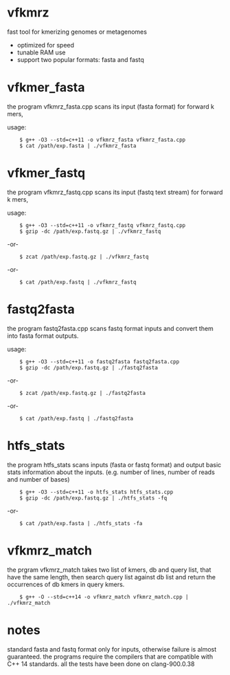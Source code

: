 # vfkmrz
fast tool for kmerizing genomes or metagenomes
* optimized for speed
* tunable RAM use 
* support two popular formats: fasta and fastq

# vfkmer_fasta
the program vfkmrz_fasta.cpp scans its input (fasta format) for forward k mers,

usage:
```shell
    $ g++ -O3 --std=c++11 -o vfkmrz_fasta vfkmrz_fasta.cpp
    $ cat /path/exp.fasta | ./vfkmrz_fasta
```

# vfkmer_fastq
the program vfkmrz_fastq.cpp scans its input (fastq text stream) for forward k mers,

usage:

```shell
    $ g++ -O3 --std=c++11 -o vfkmrz_fastq vfkmrz_fastq.cpp
    $ gzip -dc /path/exp.fastq.gz | ./vfkmrz_fastq
```

-or-

```shell
    $ zcat /path/exp.fastq.gz | ./vfkmrz_fastq
```

-or- 

```shell
    $ cat /path/exp.fastq | ./vfkmrz_fastq
```

# fastq2fasta
the program fastq2fasta.cpp scans fastq format inputs and convert them into fasta format outputs.

usage:

```shell
    $ g++ -O3 --std=c++11 -o fastq2fasta fastq2fasta.cpp
    $ gzip -dc /path/exp.fastq.gz | ./fastq2fasta
```

-or-

```shell
    $ zcat /path/exp.fastq.gz | ./fastq2fasta
```

-or- 

```shell
    $ cat /path/exp.fastq | ./fastq2fasta
```

# htfs_stats 
the program htfs_stats scans inputs (fasta or fastq format) and output basic stats information about the inputs. (e.g. number of lines, number of reads and number of bases)


```shell
    $ g++ -O3 --std=c++11 -o htfs_stats htfs_stats.cpp
    $ gzip -dc /path/exp.fastq.gz | ./htfs_stats -fq
```

-or-

```shell
    $ cat /path/exp.fasta | ./htfs_stats -fa
```

# vfkmrz_match
the prgram vfkmrz_match takes two list of kmers, db and query list, that have the same length, then search query list against db list and return the occurrences of db kmers in query kmers.

```shell
    $ g++ -O --std=c++14 -o vfkmrz_match vfkmrz_match.cpp | ./vfkmrz_match
```

# notes
standard fasta and fastq format only for inputs, otherwise failure is almost guaranteed. 
the programs require the compilers that are compatible with C++ 14 standards.
all the tests have been done on clang-900.0.38
